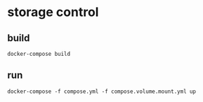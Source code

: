 # storage control

## build

```shell
docker-compose build
```

## run

```shell
docker-compose -f compose.yml -f compose.volume.mount.yml up
```
